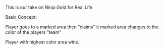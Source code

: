 This is our take on Ninja Gold for Real Life

Basic Concept:

Player goes to a marked area then "claims" it
    marked area changes to the color of the players "team"

Player with highest color area wins.
